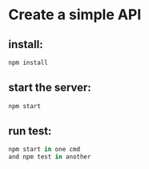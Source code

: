 # Create a simple API

## install:
```javascript 
npm install
```

## start the server:
```javascript 
npm start
```

## run test:
```javascript 
npm start in one cmd
and npm test in another
```